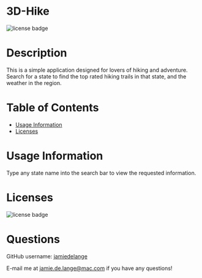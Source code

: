 # 3D-Hike

  ![license badge](https://img.shields.io/badge/license-MIT-blue)

  # Description

  This is a simple application designed for lovers of hiking and adventure. Search for a state to find the top rated hiking trails in that state, and the weather in the region.

  # Table of Contents
  * [Usage Information](#usage-information)
  * [Licenses](#licenses)

  # Usage Information
  Type any state name into the search bar to view the requested information.

  # Licenses
  ![license badge](https://img.shields.io/badge/license-MIT-blue)

  # Questions
  GitHub username: [jamiedelange](https://github.com/jamiedelange)

  E-mail me at jamie.de.lange@mac.com if you have any questions!

